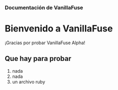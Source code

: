 ### Documentación de VanillaFuse

# Bienvenido a VanillaFuse

¡Gracias por probar VanillaFuse Alpha!

## Que hay para probar

1. nada
2. nada
3. un archivo ruby